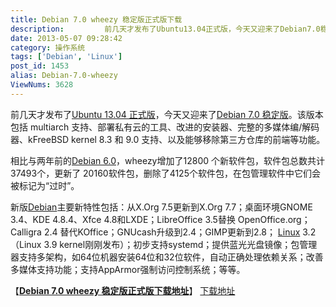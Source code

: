 ```yaml
---
title: Debian 7.0 wheezy 稳定版正式版下载
description:         前几天才发布了Ubuntu13.04正式版，今天又迎来了Debian7.0稳定版。该版本包括multiarch支持、部署私有云的工具、改进的安装器、完整的多媒体编/解码器、kFreeBSDkernel8.3和9.0支持、以及能够移除第三方仓库的前端等功能。  &
date: 2013-05-07 09:28:42
category: 操作系统
tags: ['Debian', 'Linux']
post_id: 1453
alias: Debian-7.0-wheezy
ViewNums: 3628
---
```


前几天才发布了[Ubuntu 13.04 正式版](/blog/ubuntu-1304-final)，今天又迎来了[Debian 7.0 稳定版](/blog/debian-70-wheezy)。该版本包括 multiarch 支持、部署私有云的工具、改进的安装器、完整的多媒体编/解码器、kFreeBSD kernel 8.3 和 9.0 支持、以及能够移除第三方仓库的前端等功能。

相比与两年前的[Debian 6.0](/blog/debian-60-squeeze)，wheezy增加了12800 个新软件包，软件包总数共计37493个，更新了 20160软件包，删除了4125个软件包，在包管理软件中它们会被标记为“过时”。

新版[Debian](/tags/Debian)主要新特性包括：从X.Org 7.5更新到X.Org 7.7；桌面环境GNOME 3.4、KDE 4.8.4、Xfce 4.8和LXDE；LibreOffice 3.5替换 OpenOffice.org；Calligra 2.4 替代KOffice；GNUcash升级到2.4；GIMP更新到2.8； [Linux](/tags/Linux) 3.2（Linux 3.9 kernel刚刚发布）；初步支持systemd；提供蓝光光盘镜像；包管理器支持多架构，如64位机器安装64位和32位软件，自动正确处理依赖关系；改善多媒体支持功能；支持AppArmor强制访问控制系统；等等。

【[**Debian 7.0 wheezy 稳定版正式版下载地址**](/blog/debian-70-wheezy)】
[下载地址](http://www.debian.org/distrib/)

